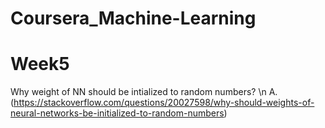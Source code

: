  # Coursera_Machine-Learning 

# Week5

Why weight of NN should be intialized to random numbers? \n
A. (https://stackoverflow.com/questions/20027598/why-should-weights-of-neural-networks-be-initialized-to-random-numbers)

